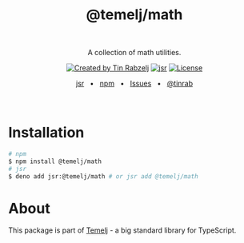 <p align="center">
  <h1 align="center" style="text-decoration:none;">@temelj/math</h1>
  <br/>
  <p align="center">
    A collection of math utilities.
  </p>
</p>

<p align="center">
  <a href="https://twitter.com/tinrab" rel="nofollow"><img src="https://img.shields.io/badge/created%20by-@tinrab-1d9bf0.svg" alt="Created by Tin Rabzelj"></a>
  <a href="https://jsr.io/@temelj/math" rel="nofollow"><img src="https://jsr.io/badges/@temelj/math" alt="jsr"></a>
  <a href="https://opensource.org/licenses/MIT" rel="nofollow"><img src="https://img.shields.io/github/license/flinect/temelj" alt="License"></a>
</p>

<div align="center">
  <a href="https://jsr.io/@temelj/math">jsr</a>
  <span>&nbsp;&nbsp;•&nbsp;&nbsp;</span>
  <a href="https://www.npmjs.com/package/@temelj/math">npm</a>
  <span>&nbsp;&nbsp;•&nbsp;&nbsp;</span>
  <a href="https://github.com/flinect/temelj/issues/new">Issues</a>
  <span>&nbsp;&nbsp;•&nbsp;&nbsp;</span>
  <a href="https://twitter.com/tinrab">@tinrab</a>
  <br />
</div>

<br/>
<br/>

# Installation

```sh
# npm
$ npm install @temelj/math
# jsr
$ deno add jsr:@temelj/math # or jsr add @temelj/math
```

# About

This package is part of [Temelj](https://github.com/flinect/temelj) - a big
standard library for TypeScript.
